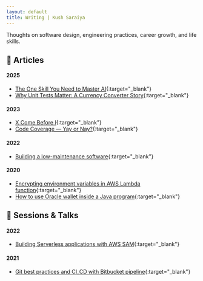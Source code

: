 ```yaml
---
layout: default
title: Writing | Kush Saraiya
---
```


Thoughts on software design, engineering practices, career growth, and life skills.


## 📝 Articles

#### 2025
- [The One Skill You Need to Master AI](https://kush-saraiya.medium.com/the-one-skill-you-need-to-master-ai-9c58d09b3283){:target="_blank"}
- [Why Unit Tests Matter: A Currency Converter Story](https://kush-saraiya.medium.com/why-unit-tests-matter-a-currency-converter-story-277fbcaf5109){:target="_blank"}

#### 2023
- [X Come Before I](https://kush-saraiya.medium.com/x-comes-before-i-39827d87328d){:target="_blank"}
- [Code Coverage — Yay or Nay?](https://medium.com/technogise/code-coverage-yay-or-nay-6778479b8cab){:target="_blank"}

#### 2022
- [Building a low-maintenance software](https://medium.com/technogise/building-a-low-maintenance-software-a7f4cf758930){:target="_blank"}

#### 2020
- [Encrypting environment variables in AWS Lambda function](https://kush-saraiya.medium.com/encrypting-environment-variables-in-aws-lambda-function-e09cdde9fef1){:target="_blank"}
- [How to use Oracle wallet inside a Java program](https://kush-saraiya.medium.com/how-to-use-oracle-wallet-inside-a-java-program-90096631e937){:target="_blank"}


## 🎥 Sessions & Talks

#### 2022
- [Building Serverless applications with AWS SAM](https://www.youtube.com/watch?v=mXHdqP0jgRA){:target="_blank"}

#### 2021
- [Git best practices and CI_CD with Bitbucket pipeline](https://www.youtube.com/watch?v=pL43wDkHrg4){:target="_blank"}

